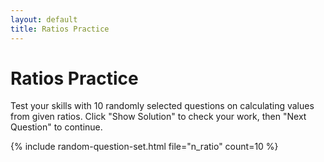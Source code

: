 ```yaml
---
layout: default
title: Ratios Practice
---
```


# Ratios Practice

Test your skills with 10 randomly selected questions on calculating values from given ratios. Click "Show Solution" to check your work, then "Next Question" to continue.

{% include random-question-set.html file="n_ratio" count=10 %}
